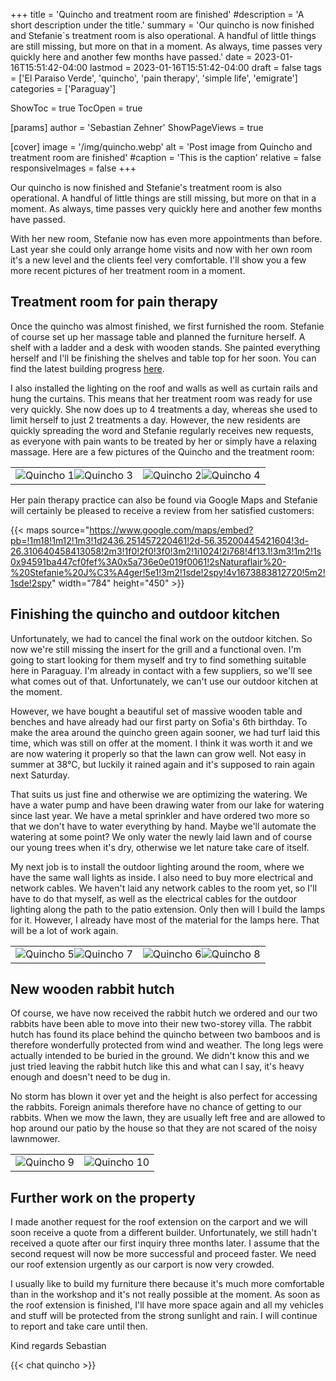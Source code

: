 +++
title = 'Quincho and treatment room are finished'
#description = 'A short description under the title.'
summary = 'Our quincho is now finished and Stefanie`s treatment room is also operational. A handful of little things are still missing, but more on that in a moment. As always, time passes very quickly here and another few months have passed.'
date = 2023-01-16T15:51:42-04:00
lastmod = 2023-01-16T15:51:42-04:00
draft = false
tags = ['El Paraiso Verde', 'quincho', 'pain therapy', 'simple life', 'emigrate']
categories = ['Paraguay']

ShowToc = true
TocOpen = true

[params]
    author = 'Sebastian Zehner'
    ShowPageViews = true

[cover]
    image = '/img/quincho.webp'
    alt = 'Post image from Quincho and treatment room are finished'
    #caption = 'This is the caption'
    relative = false
    responsiveImages = false
+++

Our quincho is now finished and Stefanie's treatment room is also operational. A handful of little things are still missing, but more on that in a moment. As always, time passes very quickly here and another few months have passed.

With her new room, Stefanie now has even more appointments than before. Last year she could only arrange home visits and now with her own room it's a new level and the clients feel very comfortable. I'll show you a few more recent pictures of her treatment room in a moment.

## Treatment room for pain therapy

Once the quincho was almost finished, we first furnished the room. Stefanie of course set up her massage table and planned the furniture herself. A shelf with a ladder and a desk with wooden stands. She painted everything herself and I'll be finishing the shelves and table top for her soon. You can find the latest building progress [here](/posts/the-new-path-from-our-house-to-the-quincho-is-finished/).

I also installed the lighting on the roof and walls as well as curtain rails and hung the curtains. This means that her treatment room was ready for use very quickly. She now does up to 4 treatments a day, whereas she used to limit herself to just 2 treatments a day. However, the new residents are quickly spreading the word and Stefanie regularly receives new requests, as everyone with pain wants to be treated by her or simply have a relaxing massage. Here are a few pictures of the Quincho and the treatment room:

|             |              |
|-------------|-------------:|
|![Quincho 1](/img/galleries/quincho/quincho-1.webp)![Quincho 3](/img/galleries/quincho/quincho-3.webp)|![Quincho 2](/img/galleries/quincho/quincho-2.webp)![Quincho 4](/img/galleries/quincho/quincho-4.webp)|

Her pain therapy practice can also be found via Google Maps and Stefanie will certainly be pleased to receive a review from her satisfied customers:

{{< maps source="https://www.google.com/maps/embed?pb=!1m18!1m12!1m3!1d2436.251457220461!2d-56.35200445421604!3d-26.310640458413058!2m3!1f0!2f0!3f0!3m2!1i1024!2i768!4f13.1!3m3!1m2!1s0x94591ba447cf0fef%3A0x5a736e0e019f0061!2sNaturaflair%20-%20Stefanie%20J%C3%A4ger!5e1!3m2!1sde!2spy!4v1673883812720!5m2!1sde!2spy" width="784" height="450" >}}

## Finishing the quincho and outdoor kitchen

Unfortunately, we had to cancel the final work on the outdoor kitchen. So now we're still missing the insert for the grill and a functional oven. I'm going to start looking for them myself and try to find something suitable here in Paraguay. I'm already in contact with a few suppliers, so we'll see what comes out of that. Unfortunately, we can't use our outdoor kitchen at the moment.

However, we have bought a beautiful set of massive wooden table and benches and have already had our first party on Sofia's 6th birthday. To make the area around the quincho green again sooner, we had turf laid this time, which was still on offer at the moment. I think it was worth it and we are now watering it properly so that the lawn can grow well. Not easy in summer at 38°C, but luckily it rained again and it's supposed to rain again next Saturday.

That suits us just fine and otherwise we are optimizing the watering. We have a water pump and have been drawing water from our lake for watering since last year. We have a metal sprinkler and have ordered two more so that we don't have to water everything by hand. Maybe we'll automate the watering at some point? We only water the newly laid lawn and of course our young trees when it's dry, otherwise we let nature take care of itself.

My next job is to install the outdoor lighting around the room, where we have the same wall lights as inside. I also need to buy more electrical and network cables. We haven't laid any network cables to the room yet, so I'll have to do that myself, as well as the electrical cables for the outdoor lighting along the path to the patio extension. Only then will I build the lamps for it. However, I already have most of the material for the lamps here. That will be a lot of work again.

|             |              |
|-------------|-------------:|
|![Quincho 5](/img/galleries/quincho/quincho-5.webp)![Quincho 7](/img/galleries/quincho/quincho-7.webp)|![Quincho 6](/img/galleries/quincho/quincho-6.webp)![Quincho 8](/img/galleries/quincho/quincho-8.webp)|

## New wooden rabbit hutch

Of course, we have now received the rabbit hutch we ordered and our two rabbits have been able to move into their new two-storey villa. The rabbit hutch has found its place behind the quincho between two bamboos and is therefore wonderfully protected from wind and weather. The long legs were actually intended to be buried in the ground. We didn't know this and we just tried leaving the rabbit hutch like this and what can I say, it's heavy enough and doesn't need to be dug in.

No storm has blown it over yet and the height is also perfect for accessing the rabbits. Foreign animals therefore have no chance of getting to our rabbits. When we mow the lawn, they are usually left free and are allowed to hop around our patio by the house so that they are not scared of the noisy lawnmower.

|             |              |
|-------------|-------------:|
|![Quincho 9](/img/galleries/quincho/quincho-9.webp)|![Quincho 10](/img/galleries/quincho/quincho-10.webp)|

## Further work on the property

I made another request for the roof extension on the carport and we will soon receive a quote from a different builder. Unfortunately, we still hadn't received a quote after our first inquiry three months later. I assume that the second request will now be more successful and proceed faster. We need our roof extension urgently as our carport is now very crowded.

I usually like to build my furniture there because it's much more comfortable than in the workshop and it's not really possible at the moment. As soon as the roof extension is finished, I'll have more space again and all my vehicles and stuff will be protected from the strong sunlight and rain. I will continue to report and take care until then.

Kind regards
Sebastian

{{< chat quincho >}}

